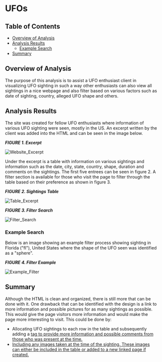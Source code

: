 # UFOs

## Table of Contents
- [Overview of Analysis](#overview-of-analysis)
- [Analysis Results](#analysis-results)
  - [Example Search](#example-search)
- [Summary](#summary)

## Overview of Analysis

The purpose of this analysis is to assist a UFO enthusiast client in visualizing UFO sighting in such a way other enthusiasts can also view all sightings in a nice webpage and also filter based on various factors such as date of sighting, country, alleged UFO shape and others.

## Analysis Results

The site was created for fellow UFO enthusiasts where information of various UFO sighting were seen, mostly in the US. An excerpt written by the client was added into the HTML and can be seen in the image below.

**_FIGURE 1. Excerpt_**

![Website_Excerpt](https://user-images.githubusercontent.com/86085601/133004224-81a12dd6-55b0-48cb-b921-8a160ca8d71b.png)

Under the excerpt is a table with information on various sightings and information such as the date, city, state, country, shape, duration and comments on the sightings. The first five entrees can be seen in figure 2. A filter section is available for those who visit the page to filter through the table based on their preference as shown in figure 3. 

**_FIGURE 2. Sightings Table_**

![Table_Excerpt](https://user-images.githubusercontent.com/86085601/133004625-e8b4ade9-13db-4c3e-b17c-760b3e5441b7.png)


**_FIGURE 3. Filter Search_**

![Filter_Search](https://user-images.githubusercontent.com/86085601/133004628-f77cb371-7ccb-49ab-8b53-988a0c0b73ff.png)


### Example Search

Below is an image showing an example filter process showing sighting in Florida ("fl"), United States where the shape of the UFO seen was identified as a "sphere".

**_FIGURE 4. Filter Example_**

![Example_Filter](https://user-images.githubusercontent.com/86085601/133004683-e403e456-18d8-466a-be83-e06f45c91471.png)

## Summary

Although the HTML is clean and organized, there is still more that can be done with it. One drawback that can be identified with the design is a link to more information and possible pictures for as many sightings as possible. This would give the page visitors more information and would make the page more interesting to visit. This could be done by:
- Allocating UFO sightings to each row in the table and subsequently adding a <a href="" /> tag to provide more information and possible comments from those who was present at the time.
- Including any images taken at the time of the sighting. These images can either be included in the table or added to a new linked page if created.





